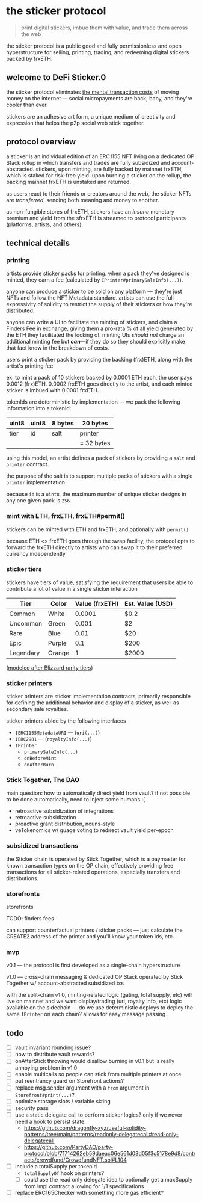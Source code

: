 # the sticker protocol

> print digital stickers, imbue them with value, and trade them across the web

the sticker protocol is a public good and fully permissionless and open hyperstructure for selling, printing, trading, and redeeming digital stickers backed by frxETH.

## welcome to DeFi Sticker.0

the sticker protocol eliminates [the mental transaction costs](https://nakamotoinstitute.org/micropayments-and-mental-transaction-costs/) of moving money on the internet — social micropayments are back, baby, and they're cooler than ever.

stickers are an adhesive art form, a unique medium of creativity and expression that helps the p2p social web stick together.

## protocol overview

a sticker is an individual edition of an ERC1155 NFT living on a dedicated OP Stack rollup in which transfers and trades are fully subsidized and account-abstracted. stickers, upon minting, are fully backed by mainnet frxETH, which is staked for risk-free yield. upon burning a sticker on the rollup, the backing mainnet frxETH is unstaked and returned.

as users react to their friends or creators around the web, the sticker NFTs are _transferred_, sending both meaning and money to another.

as non-fungible stores of frxETH, stickers have an _insane_ monetary premium and yield from the sfrxETH is streamed to protocol participants (platforms, artists, and others).

## technical details

### printing

artists provide sticker packs for printing. when a pack they've designed is minted, they earn a fee (calculated by `IPrinter#primarySaleInfo(...)`).

anyone can produce a sticker to be sold on any platform — they're just NFTs and follow the NFT Metadata standard. artists can use the full expressivity of solidity to restrict the supply of their stickers or how they're distributed.

anyone can write a UI to facilitate the minting of stickers, and claim a Finders Fee in exchange, giving them a pro-rata % of all yield generated by the ETH they facilitated the locking of. minting UIs *should not* charge an additional minting fee but ***can***—if they do so they should explicitly make that fact know in the breakdown of costs.

users print a sticker pack by providing the backing (frx)ETH, along with the artist's printing fee

ex: to mint a pack of 10 stickers backed by 0.0001 ETH each, the user pays 0.0012 (frx)ETH. 0.0002 frxETH goes directly to the artist, and each minted sticker is imbued with 0.0001 frxETH.

tokenIds are deterministic by implementation — we pack the following information into a tokenId:

| uint8 | uint8 | 8 bytes | 20 bytes |
|---|---|---|---|
| tier | id | salt | printer |
| | | | = 32 bytes |

using this model, an artist defines a pack of stickers by providing a `salt` and `printer` contract.

the purpose of the salt is to support multiple packs of stickers with a single `printer` implementation.

because `id` is a `uint8`, the maximum number of unique sticker designs in any one given pack is `256`.

### mint with ETH, frxETH, frxETH#permit()

stickers can be minted with ETH and frxETH, and optionally with `permit()`

because ETH <> frxETH goes through the swap facility, the protocol opts to forward the frxETH directly to artists who can swap it to their preferred currency independently

### sticker tiers

stickers have tiers of value, satisfying the requirement that users be able to contribute a lot of value in a single sticker interaction

| Tier | Color | Value (frxETH) | Est. Value (USD) |
| --- | --- | --- | --- |
| Common | White | 0.0001 | $0.2 |
| Uncommon | Green | 0.001 | $2 |
| Rare | Blue | 0.01 | $20 |
| Epic | Purple | 0.1 | $200 |
| Legendary | Orange | 1 | $2000 |

([modeled after Blizzard rarity tiers](https://wowpedia.fandom.com/wiki/Quality))

### sticker printers

sticker printers are sticker implementation contracts, primarily responsible for defining the additional behavior and display of a sticker, as well as secondary sale royalties.

sticker printers abide by the following interfaces
- `IERC1155MetadataURI` — (`uri(...)`)
- `IERC2981` — (`royaltyInfo(...)`)
- `IPrinter`
  - `primarySaleInfo(...)`
  - `onBeforeMint`
  - `onAfterBurn`

### Stick Together, The DAO

main question: how to automatically direct yield from vault?
if not possible to be done automatically, need to inject some humans :(

- retroactive subsidization of integrations
- retroactive subsidization
- proactive grant distribution, nouns-style
- veTokenomics w/ guage voting to redirect vault yield per-epoch

### subsidized transactions

the Sticker chain is operated by Stick Together, which is a paymaster for known transaction types on the OP chain, effectively providing free transactions for all sticker-related operations, especially transfers and distributions.

### storefronts

storefronts

TODO: finders fees

can support counterfactual printers / sticker packs — just calculate the CREATE2 address of the printer and you'll know your token ids, etc.

### mvp

v0.1 — the protocol is first developed as a single-chain hyperstructure

v1.0 — cross-chain messaging & dedicated OP Stack operated by Stick Together w/ account-abstracted subsidized txs

with the split-chain v1.0, minting-related logic (gating, total supply, etc) will live on mainnet and we want display/trading (uri, royalty info, etc) logic available on the sidechain — do we use deterministic deploys to deploy the same `IPrinter` on each chain? allows for easy message passing

## todo

- [ ] vault invariant rounding issue?
- [ ] how to distribute vault rewards?
- [ ] onAfterStick throwing would disallow burning in v0.1 but is really annoying problem in v1.0
- [ ] enable multicalls so people can stick from multiple printers at once
- [ ] put reentrancy guard on Storefront actions?
- [ ] replace msg.sender argument with a `from` argument in `Storefront#print(...)`?
- [ ] optimize storage slots / variable sizing
- [ ] security pass
- [ ] use a static delegate call to perform sticker logics? only if we never need a hook to persist state.
  - https://github.com/dragonfly-xyz/useful-solidity-patterns/tree/main/patterns/readonly-delegatecall#read-only-delegatecall
  - https://github.com/PartyDAO/party-protocol/blob/71714262eb59daeac06e561d03d05f3c5178e9d8/contracts/crowdfund/CrowdfundNFT.sol#L104
- [ ] include a totalSupply per tokenId
  - `totalSupplyOf` hook on printers?
  - [ ] could use the read only delegate idea to optionally get a maxSupply from impl contract allowing for 1/1 specifications
- [ ] replace ERC165Checker with something more gas efficient?
